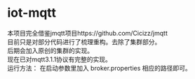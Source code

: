 # iot-mqtt

本项目完全借鉴jmqtt项目https://github.com/Cicizz/jmqtt  
目前只是对部分代码进行了梳理重构。去除了集群部分。  
后期会加入原创的集群的实现。  
现在已对mqtt3.1.1协议有完整的实现。  
运行方法： 在启动参数里加入 broker.properties 相应的路径即可。  
